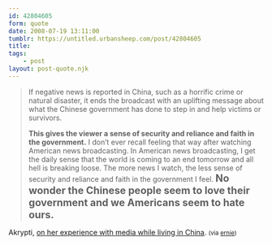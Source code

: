 ```yaml
---
id: 42804605
form: quote
date: 2008-07-19 13:11:00
tumblr: https://untitled.urbansheep.com/post/42804605
title: 
tags:
    - post
layout: post-quote.njk
---
```


<blockquote>
<p>If negative news is reported in China, such as a horrific crime or natural disaster, it ends the broadcast with an uplifting message about what the Chinese government has done to step in and help victims or survivors.</p>

<p><strong>This gives the viewer a sense of security and reliance and faith in the government.</strong> I don’t ever recall feeling that way after watching American news broadcasting. In American news broadcasting, I get the daily sense that the world is coming to an end tomorrow and all hell is breaking loose. The more news I watch, the less sense of security and reliance and faith in the government I feel. <strong style="font-size:1.4em;">No wonder the Chinese people seem to love their government and we Americans seem to hate ours.</strong></p>
</blockquote>

Akrypti, <a href="http://www.8asians.com/2008/07/18/a-sub-culture-of-pride-why-the-chinese-are-so-patriotic/">on her experience with media while living in China</a>. <small>(via <a href="http://ernie.tumblr.com/post/42749709">ernie</a>)</small>
